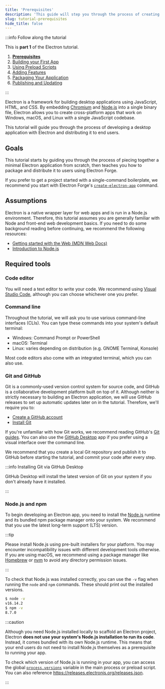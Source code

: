 ```yaml
---
title: 'Prerequisites'
description: 'This guide will step you through the process of creating a barebones Hello World app in Electron, similar to electron/electron-quick-start.'
slug: tutorial-prerequisites
hide_title: false
---
```


:::info Follow along the tutorial

This is **part 1** of the Electron tutorial.

1. **[Prerequisites][prerequisites]**
1. [Building your First App][building your first app]
1. [Using Preload Scripts][preload]
1. [Adding Features][features]
1. [Packaging Your Application][packaging]
1. [Publishing and Updating][updates]

:::

Electron is a framework for building desktop applications using JavaScript,
HTML, and CSS. By embedding [Chromium][chromium] and [Node.js][node] into a
single binary file, Electron allows you to create cross-platform apps that
work on Windows, macOS, and Linux with a single JavaScript codebase.

This tutorial will guide you through the process of developing a desktop
application with Electron and distributing it to end users.

## Goals

This tutorial starts by guiding you through the process of piecing together
a minimal Electron application from scratch, then teaches you how to
package and distribute it to users using Electron Forge.

If you prefer to get a project started with a single-command boilerplate, we recommend you start
with Electron Forge's [`create-electron-app`](https://www.electronforge.io/) command.

## Assumptions

Electron is a native wrapper layer for web apps and is run in a Node.js environment.
Therefore, this tutorial assumes you are generally familiar with Node and
front-end web development basics. If you need to do some background reading before
continuing, we recommend the following resources:

- [Getting started with the Web (MDN Web Docs)][mdn-guide]
- [Introduction to Node.js][node-guide]

## Required tools

### Code editor

You will need a text editor to write your code. We recommend using [Visual Studio Code],
although you can choose whichever one you prefer.

### Command line

Throughout the tutorial, we will ask you to use various command-line interfaces (CLIs). You can
type these commands into your system's default terminal:

- Windows: Command Prompt or PowerShell
- macOS: Terminal
- Linux: varies depending on distribution (e.g. GNOME Terminal, Konsole)

Most code editors also come with an integrated terminal, which you can also use.

### Git and GitHub

Git is a commonly-used version control system for source code, and GitHub is a collaborative
development platform built on top of it. Although neither is strictly necessary to building
an Electron application, we will use GitHub releases to set up automatic updates later
on in the tutorial. Therefore, we'll require you to:

- [Create a GitHub account](https://github.com/join)
- [Install Git](https://github.com/git-guides/install-git)

If you're unfamiliar with how Git works, we recommend reading GitHub's [Git guides]. You can also
use the [GitHub Desktop] app if you prefer using a visual interface over the command line.

We recommend that you create a local Git repository and publish it to GitHub before starting
the tutorial, and commit your code after every step.

:::info Installing Git via GitHub Desktop

GitHub Desktop will install the latest version of Git on your system if you don't already have
it installed.

:::

### Node.js and npm

To begin developing an Electron app, you need to install the [Node.js][node-download]
runtime and its bundled npm package manager onto your system. We recommend that you
use the latest long-term support (LTS) version.

:::tip

Please install Node.js using pre-built installers for your platform.
You may encounter incompatibility issues with different development tools otherwise.
If you are using macOS, we recommend using a package manager like [Homebrew] or
[nvm] to avoid any directory permission issues.

:::

To check that Node.js was installed correctly, you can use the `-v` flag when
running the `node` and `npm` commands. These should print out the installed
versions.

```sh
$ node -v
v16.14.2
$ npm -v
8.7.0
```

:::caution

Although you need Node.js installed locally to scaffold an Electron project,
Electron **does not use your system's Node.js installation to run its code**. Instead, it
comes bundled with its own Node.js runtime. This means that your end users do not
need to install Node.js themselves as a prerequisite to running your app.

To check which version of Node.js is running in your app, you can access the global
[`process.versions`] variable in the main process or preload script. You can also reference
<https://releases.electronjs.org/releases.json>.

:::

<!-- Links -->

[chromium]: https://www.chromium.org/
[homebrew]: https://brew.sh/
[mdn-guide]: https://developer.mozilla.org/en-US/docs/Learn/
[node]: https://nodejs.org/
[node-guide]: https://nodejs.dev/en/learn/
[node-download]: https://nodejs.org/en/download/
[nvm]: https://github.com/nvm-sh/nvm
[process-model]: latest/tutorial/process-model.md
[`process.versions`]: https://nodejs.org/api/process.html#processversions
[github]: https://github.com/
[git guides]: https://github.com/git-guides/
[github desktop]: https://desktop.github.com/
[visual studio code]: https://code.visualstudio.com/

<!-- Tutorial links -->

[prerequisites]: latest/tutorial/tutorial-1-prerequisites.md
[building your first app]: latest/tutorial/tutorial-2-first-app.md
[preload]: latest/tutorial/tutorial-3-preload.md
[features]: latest/tutorial/tutorial-4-adding-features.md
[packaging]: latest/tutorial/tutorial-5-packaging.md
[updates]: latest/tutorial/tutorial-6-publishing-updating.md
